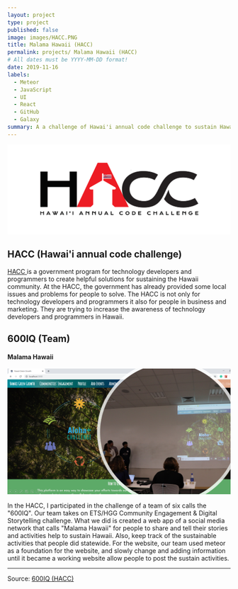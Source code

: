 ```yaml
---
layout: project
type: project
published: false
image: images/HACC.PNG
title: Malama Hawaii (HACC)
permalink: projects/ Malama Hawaii (HACC)
# All dates must be YYYY-MM-DD format!
date: 2019-11-16
labels:
  - Meteor
  - JavaScript
  - UI
  - React
  - GitHub
  - Galaxy
summary: A a challenge of Hawai'i annual code challenge to sustain Hawaii's life and living.
---
```


<img class="ui floated rounded image" src="../images/full_width.png">

## HACC (Hawai'i annual code challenge)

<a href="https://hacc.hawaii.gov/"> HACC </a> is a government program for technology developers and programmers to create helpful solutions for sustaining the Hawaii community. At the HACC, the government has already provided some local issues and problems for people to solve.  The HACC is not only for technology developers and programmers it also for people in business and marketing. They are trying to increase the awareness of technology developers and programmers in Hawaii.

## 600IQ (Team)

#### Malama Hawaii
<img class="ui floated rounded image" src="../images/HACC.PNG">

In the HACC, I participated in the challenge of a team of six calls the "600IQ". Our team takes on ETS/HGG Community Engagement & Digital Storytelling challenge. What we did is created a web app of a social media network that calls "Malama Hawaii" for people to share and tell their stories and activities help to sustain Hawaii. Also, keep track of the sustainable activities that people did statewide. For the website, our team used meteor as a foundation for the website, and slowly change and adding information until it became a working website allow people to post the sustain activities. 

<hr>
Source: <a href="https://github.com/HACC2019/600-iq"> 600IQ (HACC)</a>
